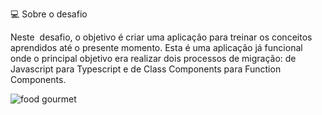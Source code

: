 💻 Sobre o desafio

Neste  desafio, o objetivo é criar uma aplicação para treinar os conceitos aprendidos até o presente momento.
Esta é uma aplicação já funcional onde o principal objetivo era realizar dois processos de migração: de Javascript para Typescript e de Class Components para Function Components.

![food gourmet](https://user-images.githubusercontent.com/18725901/130305763-58f0ea69-8c37-4dd6-a0d8-4bf91d648e98.png)



